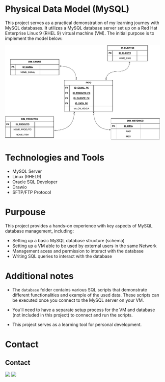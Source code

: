 # Physical Data Model (MySQL)

This project serves as a practical demonstration of my learning journey with MySQL databases. It utilizes a MySQL database server set up on a Red Hat Enterprise Linux 9 (RHEL 9) virtual machine (VM). The initial purpose is to implement the model below:

![img1](src/dimensional-model.png)

# Technologies and Tools

* MySQL Server
* Linux (RHEL9)
* Oracle SQL Developer
* Drawio
* SFTP/FTP Protocol

# Purpouse

This project provides a hands-on experience with key aspects of MySQL database management, including:

* Setting up a basic MySQL database structure (schema)
* Setting up a VM able to be used by external users in the same Network
* Management acess and permission to interact with the database 
* Writing SQL queries to interact with the database


# Additional notes

* The `database` folder contains various SQL scripts that demonstrate different functionalities and example of the used data. These scripts can be executed once you connect to the MySQL server on your VM. 

* You'll need to have a separate setup process for the VM and database (not included in this project) to connect and run the scripts. 

* This project serves as a learning tool for personal development.

# Contact
## Contact

<p align="left">
  <a href="malito:mikeias.d.s.o@gmail.com" alt="Gmail">
  <img src="https://img.shields.io/badge/-Gmail-FF0000?style=for-the-badge&labelColor=FF0000&logo=gmail&logoColor=white" /></a>

  <a href="https://www.linkedin.com/in/mikeias-d-s-o/" alt="Linkedin">
  <img src="https://img.shields.io/badge/-Linkedin-0e76a8?style=for-the-badge&logo=Linkedin&logoColor=white" /></a>

</p>  
